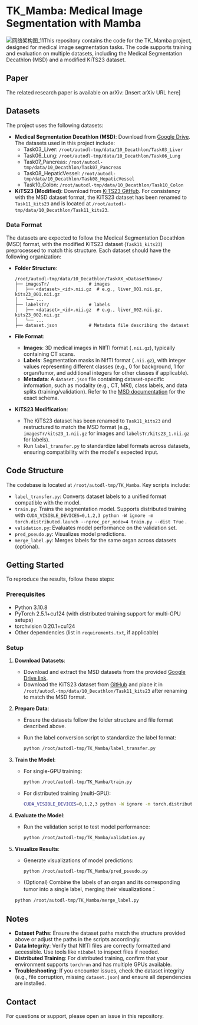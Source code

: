 # TK_Mamba: Medical Image Segmentation with Mamba

![网络架构图_11](C:\Users\27833\Desktop\网络架构图_11.png)This repository contains the code for the TK_Mamba project, designed for medical image segmentation tasks. The code supports training and evaluation on multiple datasets, including the Medical Segmentation Decathlon (MSD) and a modified KiTS23 dataset.

## Paper

The related research paper is available on arXiv: [Insert arXiv URL here]

## Datasets

The project uses the following datasets:

- **Medical Segmentation Decathlon (MSD)**: Download from [Google Drive](https://drive.google.com/drive/folders/1HqEgzS8BV2c7xYNrZdEAnrHk7osJJ--2). The datasets used in this project include:
  - Task03_Liver: `/root/autodl-tmp/data/10_Decathlon/Task03_Liver`
  - Task06_Lung: `/root/autodl-tmp/data/10_Decathlon/Task06_Lung`
  - Task07_Pancreas: `/root/autodl-tmp/data/10_Decathlon/Task07_Pancreas`
  - Task08_HepaticVessel: `/root/autodl-tmp/data/10_Decathlon/Task08_HepaticVessel`
  - Task10_Colon: `/root/autodl-tmp/data/10_Decathlon/Task10_Colon`
- **KiTS23 (Modified)**: Download from [KiTS23 GitHub](https://github.com/neheller/kits23). For consistency with the MSD dataset format, the KiTS23 dataset has been renamed to `Task11_kits23` and is located at `/root/autodl-tmp/data/10_Decathlon/Task11_kits23`.

### Data Format

The datasets are expected to follow the Medical Segmentation Decathlon (MSD) format, with the modified KiTS23 dataset (`Task11_kits23`) preprocessed to match this structure. Each dataset should have the following organization:

- **Folder Structure**:

  ```
  /root/autodl-tmp/data/10_Decathlon/TaskXX_<DatasetName>/
  ├── imagesTr/               # images
  │   ├── <dataset>_<id>.nii.gz  # e.g., liver_001.nii.gz, kits23_001.nii.gz
  │   └── ...
  ├── labelsTr/               # labels
  │   ├── <dataset>_<id>.nii.gz  # e.g., liver_002.nii.gz, kits23_002.nii.gz
  │   └── ...
  ├── dataset.json            # Metadata file describing the dataset
  ```

- **File Format**:

  - **Images**: 3D medical images in NIfTI format (`.nii.gz`), typically containing CT scans.
  - **Labels**: Segmentation masks in NIfTI format (`.nii.gz`), with integer values representing different classes (e.g., 0 for background, 1 for organ/tumor, and additional integers for other classes if applicable).
  - **Metadata**: A `dataset.json` file containing dataset-specific information, such as modality (e.g., CT, MRI), class labels, and data splits (training/validation). Refer to the [MSD documentation](http://medicaldecathlon.com/) for the exact schema.

- **KiTS23 Modification**:

  - The KiTS23 dataset has been renamed to `Task11_kits23` and restructured to match the MSD format (e.g., `imagesTr/kits23_1.nii.gz` for images and `labelsTr/kits23_1.nii.gz` for labels).
  - Run `label_transfer.py` to standardize label formats across datasets, ensuring compatibility with the model's expected input.

## Code Structure

The codebase is located at `/root/autodl-tmp/TK_Mamba`. Key scripts include:

- `label_transfer.py`: Converts dataset labels to a unified format compatible with the model.
- `train.py`: Trains the segmentation model. Supports distributed training with `CUDA_VISIBLE_DEVICES=0,1,2,3 python -W ignore -m torch.distributed.launch --nproc_per_node=4 train.py --dist True` .
- `validation.py`: Evaluates model performance on the validation set.
- `pred_pseudo.py`: Visualizes model predictions.
- `merge_label.py`: Merges labels for the same organ across datasets (optional).

## Getting Started

To reproduce the results, follow these steps:

### Prerequisites

- Python 3.10.8
- PyTorch 2.5.1+cu124 (with distributed training support for multi-GPU setups)
- torchvision 0.20.1+cu124
- Other dependencies (list in `requirements.txt`, if applicable)

### Setup

1. **Download Datasets**:

   - Download and extract the MSD datasets from the provided [Google Drive link](https://drive.google.com/drive/folders/1HqEgzS8BV2c7xYNrZdEAnrHk7osJJ--2).
   - Download the KiTS23 dataset from [GitHub](https://github.com/neheller/kits23) and place it in `/root/autodl-tmp/data/10_Decathlon/Task11_kits23` after renaming to match the MSD format.

2. **Prepare Data**:

   - Ensure the datasets follow the folder structure and file format described above.

   - Run the label conversion script to standardize the label format:

     ```bash
     python /root/autodl-tmp/TK_Mamba/label_transfer.py
     ```

3. **Train the Model**:

   - For single-GPU training:

     ```bash
     python /root/autodl-tmp/TK_Mamba/train.py
     ```

   - For distributed training (multi-GPU):

     ```bash
     CUDA_VISIBLE_DEVICES=0,1,2,3 python -W ignore -m torch.distributed.launch --nproc_per_node=4 train.py --dist True
     ```

3. **Evaluate the Model**:

   - Run the validation script to test model performance:

     ```bash
     python /root/autodl-tmp/TK_Mamba/validation.py
     ```

4. **Visualize Results**:

   - Generate visualizations of model predictions:

     ```bash
     python /root/autodl-tmp/TK_Mamba/pred_pseudo.py
     ```
	- (Optional) Combine the labels of an organ and its corresponding tumor into a single label, merging their visualizations：

     ```bash
     python /root/autodl-tmp/TK_Mamba/merge_label.py
     ```

## Notes

- **Dataset Paths**: Ensure the dataset paths match the structure provided above or adjust the paths in the scripts accordingly.
- **Data Integrity**: Verify that NIfTI files are correctly formatted and accessible. Use tools like `nibabel` to inspect files if needed.
- **Distributed Training**: For distributed training, confirm that your environment supports `torchrun` and has multiple GPUs available.
- **Troubleshooting**: If you encounter issues, check the dataset integrity (e.g., file corruption, missing `dataset.json`) and ensure all dependencies are installed.

## Contact

For questions or support, please open an issue in this repository.